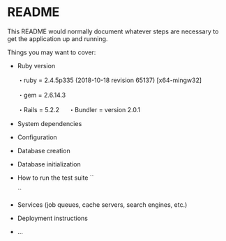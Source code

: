# README

This README would normally document whatever steps are necessary to get the
application up and running.

Things you may want to cover:

* Ruby version

  ・ruby = 2.4.5p335 (2018-10-18 revision 65137) [x64-mingw32]
  
  ・gem = 2.6.14.3
  
  ・Rails = 5.2.2
　
  ・Bundler = version 2.0.1
 
* System dependencies

* Configuration

* Database creation

* Database initialization

* How to run the test suite
  ``
  
  ``
* Services (job queues, cache servers, search engines, etc.)

* Deployment instructions

* ...
